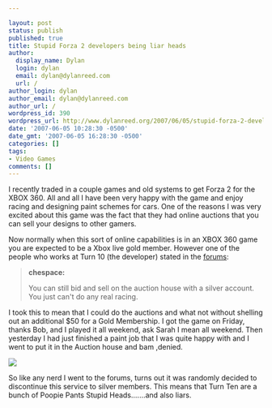 ```yaml
---

layout: post
status: publish
published: true
title: Stupid Forza 2 developers being liar heads
author:
  display_name: Dylan
  login: dylan
  email: dylan@dylanreed.com
  url: /
author_login: dylan
author_email: dylan@dylanreed.com
author_url: /
wordpress_id: 390
wordpress_url: http://www.dylanreed.org/2007/06/05/stupid-forza-2-developers-being-liar-heads/
date: '2007-06-05 10:28:30 -0500'
date_gmt: '2007-06-05 16:28:30 -0500'
categories: []
tags:
- Video Games
comments: []
---
```


I recently traded in a couple games and old systems to get Forza 2 for the XBOX 360. All and all I have been very happy with the game and enjoy racing and designing paint schemes for cars. One of the reasons I was very excited about this game was the fact that they had online auctions that you can sell your designs to other gamers.

Now normally when this sort of online capabilities is in an XBOX 360 game you are expected to be a Xbox live gold member. However one of the people who works at Turn 10 (the developer) stated in the [forums][1]:

   [1]: http://forums.forzamotorsport.net/forums/thread/178178.aspx

> **chespace:**
> 
> You can still bid and sell on the auction house with a silver account.  
You just can't do any real racing.

  
I took this to mean that I could do the auctions and what not without shelling out an additional $50 for a Gold Membership. I got the game on Friday, thanks Bob, and I played it all weekend, ask Sarah I mean all weekend. Then yesterday I had just finished a paint job that I was quite happy with and I went to put it in the Auction house and bam ,denied.

![][2]

   [2]: http://farm2.static.flickr.com/1345/530949755_be306cbe2f.jpg?v=0

So like any nerd I went to the forums, turns out it was randomly decided to discontinue this service to silver members. This means that Turn Ten are a bunch of Poopie Pants Stupid Heads.......and also liars.

